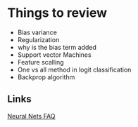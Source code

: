 
# Things to review

- Bias variance
- Regularization
- why is the bias term added
- Support vector Machines
- Feature scalling
- One vs all method in logit classification
- Backprop algorithm

## Links
[Neural Nets FAQ](http://www.faqs.org/faqs/ai-faq/neural-nets/)

